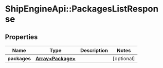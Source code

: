 # ShipEngineApi::PackagesListResponse

## Properties
Name | Type | Description | Notes
------------ | ------------- | ------------- | -------------
**packages** | [**Array&lt;Package&gt;**](Package.md) |  | [optional] 


